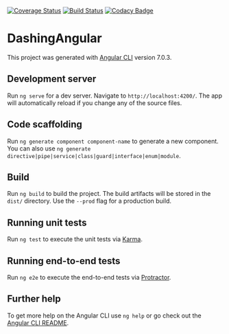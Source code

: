 [![Coverage Status](https://coveralls.io/repos/github/Louzet/dashing-angular/badge.svg?branch=master)](https://coveralls.io/github/Louzet/dashing-angular?branch=master)
[![Build Status](https://travis-ci.org/Louzet/dashing-angular.svg?branch=master)](https://travis-ci.org/Louzet/dashing-angular)
[![Codacy Badge](https://api.codacy.com/project/badge/Grade/fd71991a78334945b357cdd576eaab7a)](https://www.codacy.com/app/Louzet/dashing-angular?utm_source=github.com&amp;utm_medium=referral&amp;utm_content=Louzet/dashing-angular&amp;utm_campaign=Badge_Grade)

# DashingAngular

This project was generated with [Angular CLI](https://github.com/angular/angular-cli) version 7.0.3.

## Development server

Run `ng serve` for a dev server. Navigate to `http://localhost:4200/`. The app will automatically reload if you change any of the source files.

## Code scaffolding

Run `ng generate component component-name` to generate a new component. You can also use `ng generate directive|pipe|service|class|guard|interface|enum|module`.

## Build

Run `ng build` to build the project. The build artifacts will be stored in the `dist/` directory. Use the `--prod` flag for a production build.

## Running unit tests

Run `ng test` to execute the unit tests via [Karma](https://karma-runner.github.io).

## Running end-to-end tests

Run `ng e2e` to execute the end-to-end tests via [Protractor](http://www.protractortest.org/).

## Further help

To get more help on the Angular CLI use `ng help` or go check out the [Angular CLI README](https://github.com/angular/angular-cli/blob/master/README.md).
